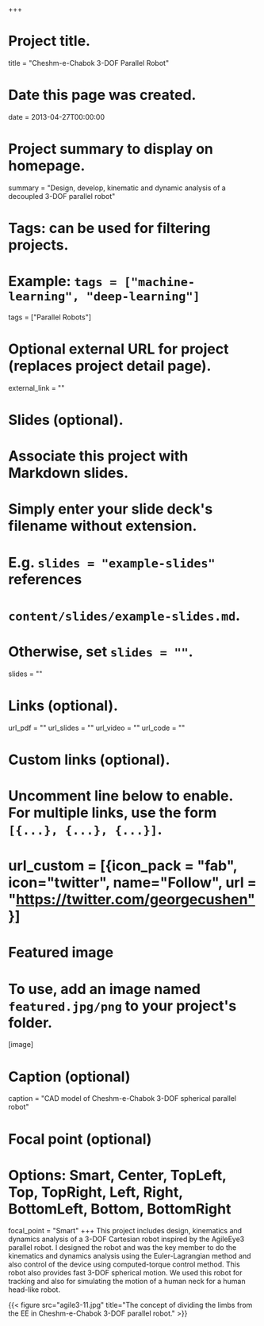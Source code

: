 +++
# Project title.
title = "Cheshm-e-Chabok 3-DOF Parallel Robot"

# Date this page was created.
date = 2013-04-27T00:00:00

# Project summary to display on homepage.
summary = "Design, develop, kinematic and dynamic analysis of a decoupled 3-DOF parallel robot"
# Tags: can be used for filtering projects.
# Example: `tags = ["machine-learning", "deep-learning"]`
tags = ["Parallel Robots"]

# Optional external URL for project (replaces project detail page).
external_link = ""

# Slides (optional).
#   Associate this project with Markdown slides.
#   Simply enter your slide deck's filename without extension.
#   E.g. `slides = "example-slides"` references
#   `content/slides/example-slides.md`.
#   Otherwise, set `slides = ""`.
slides = ""


# Links (optional).
url_pdf = ""
url_slides = ""
url_video = ""
url_code = ""

# Custom links (optional).
#   Uncomment line below to enable. For multiple links, use the form `[{...}, {...}, {...}]`.
#   url_custom = [{icon_pack = "fab", icon="twitter", name="Follow", url = "https://twitter.com/georgecushen"}]

# Featured image
# To use, add an image named `featured.jpg/png` to your project's folder.
[image]
  # Caption (optional)
  caption = "CAD model of Cheshm-e-Chabok 3-DOF spherical parallel robot"

  # Focal point (optional)
  # Options: Smart, Center, TopLeft, Top, TopRight, Left, Right, BottomLeft, Bottom, BottomRight
  focal_point = "Smart"
+++
This project includes design, kinematics and dynamics analysis of a 3-DOF Cartesian robot inspired by the AgileEye3 parallel robot.
I designed the robot and was the key member to do the kinematics and dynamics analysis using the Euler-Lagrangian method and also control of the device using computed-torque control method. This robot also provides fast 3-DOF spherical motion. We used this robot for tracking and also for simulating the motion of a human neck for a human head-like robot.

{{< figure src="agile3-11.jpg" title="The concept of dividing the limbs from the EE in Cheshm-e-Chabok 3-DOF parallel robot." >}}
